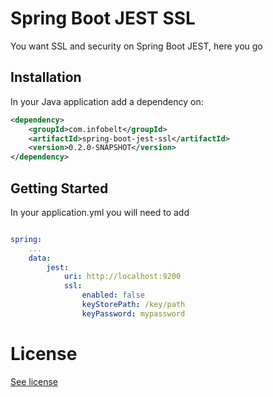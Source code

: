 Spring Boot JEST SSL
====================

You want SSL and security on Spring Boot JEST, here you go

Installation
------------

In your Java application add a dependency on:

```xml
<dependency>
    <groupId>com.infobelt</groupId>
    <artifactId>spring-boot-jest-ssl</artifactId>
    <version>0.2.0-SNAPSHOT</version>
</dependency>
```

Getting Started
---------------

In your application.yml you will need to add

```yaml

spring:
    ...
    data:
        jest:
            uri: http://localhost:9200
            ssl:
                enabled: false
                keyStorePath: /key/path
                keyPassword: mypassword
```

License
=======

[See license](LICENSE.md)
